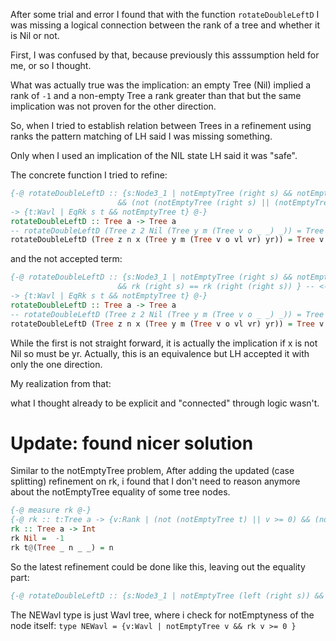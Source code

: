 After some trial and error I found that with the function `rotateDoubleLeftD` I was missing a logical connection between the rank of a tree and whether it is Nil or not. 

First, I was confused by that, because previously this asssumption held for me, or so I thought. 

What was actually true was the implication: an empty Tree (Nil) implied a rank of `-1` and a non-empty Tree a rank greater than that but the same implication was not proven for the other direction. 

So, when I tried to establish relation between Trees in a refinement using ranks the pattern matching of LH said I was missing something. 

Only when I used an implication of the NIL state LH said it was "safe". 

The concrete function I tried to refine:

```haskell
{-@ rotateDoubleLeftD :: {s:Node3_1 | notEmptyTree (right s) && notEmptyTree (left (right s)) && IsNode1_2 (right s) 
                        && (not (notEmptyTree (right s) || (notEmptyTree (right (right s)) ))) } -- <-- this was the accepted term
-> {t:Wavl | EqRk s t && notEmptyTree t} @-}
rotateDoubleLeftD :: Tree a -> Tree a
-- rotateDoubleLeftD (Tree z 2 Nil (Tree y m (Tree v o _ _) _)) = Tree v 2 (singleton z) (singleton y)
rotateDoubleLeftD (Tree z n x (Tree y m (Tree v o vl vr) yr)) = Tree v n (Tree z (n-2) x vl) (Tree y (n-2) vr yr)
```

and the not accepted term: 

```haskell
{-@ rotateDoubleLeftD :: {s:Node3_1 | notEmptyTree (right s) && notEmptyTree (left (right s)) && IsNode1_2 (right s) 
                        && rk (right s) == rk (right (right s)) } -- <-- unsafe term
-> {t:Wavl | EqRk s t && notEmptyTree t} @-}
rotateDoubleLeftD :: Tree a -> Tree a
-- rotateDoubleLeftD (Tree z 2 Nil (Tree y m (Tree v o _ _) _)) = Tree v 2 (singleton z) (singleton y)
rotateDoubleLeftD (Tree z n x (Tree y m (Tree v o vl vr) yr)) = Tree v n (Tree z (n-2) x vl) (Tree y (n-2) vr yr)
```

While the first is not straight forward, it is actually the implication if x is not Nil so must be yr. Actually, this is an equivalence but LH accepted it with only the one direction. 

My realization from that: 

what I thought already to be explicit and "connected" through logic wasn't.


# Update: found nicer solution

Similar to the notEmptyTree problem, After adding the updated (case splitting) refinement on rk, i found that I don't need to reason anymore about the notEmptyTree equality of some tree nodes.

```haskell
{-@ measure rk @-}
{-@ rk :: t:Tree a -> {v:Rank | (not (notEmptyTree t) || v >= 0) && (notEmptyTree t || v== (-1))} @-}
rk :: Tree a -> Int
rk Nil =  -1
rk t@(Tree _ n _ _) = n
```

So the latest refinement could be done like this, leaving out the equality part: 
```haskell
{-@ rotateDoubleLeftD :: {s:Node3_1 | notEmptyTree (left (right s)) && IsNode1_2 (right s) } -> {t:NEWavl | EqRk s t} @-}
```

The NEWavl type is just Wavl tree, where i check for notEmptyness of the node itself: `type NEWavl = {v:Wavl | notEmptyTree v && rk v >= 0 }`